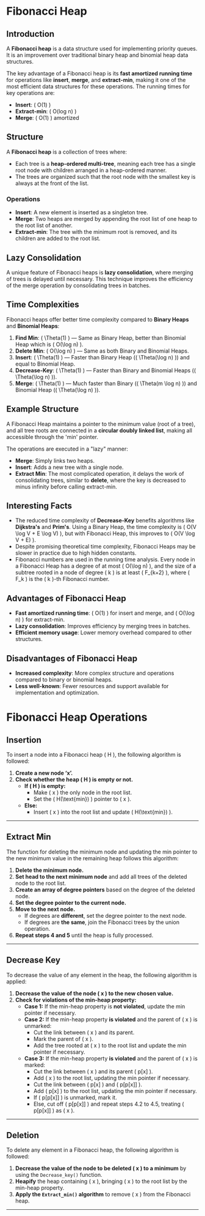 # Fibonacci Heap

## Introduction

A **Fibonacci heap** is a data structure used for implementing priority queues. It is an improvement over traditional binary heap and binomial heap data structures.

The key advantage of a Fibonacci heap is its **fast amortized running time** for operations like **insert**, **merge**, and **extract-min**, making it one of the most efficient data structures for these operations. The running times for key operations are:

- **Insert**: \( O(1) \)
- **Extract-min**: \( O(log n) \)
- **Merge**: \( O(1) \) amortized

## Structure

A **Fibonacci heap** is a collection of trees where:

- Each tree is a **heap-ordered multi-tree**, meaning each tree has a single root node with children arranged in a heap-ordered manner.
- The trees are organized such that the root node with the smallest key is always at the front of the list.

### Operations

- **Insert**: A new element is inserted as a singleton tree.
- **Merge**: Two heaps are merged by appending the root list of one heap to the root list of another.
- **Extract-min**: The tree with the minimum root is removed, and its children are added to the root list.

## Lazy Consolidation

A unique feature of Fibonacci heaps is **lazy consolidation**, where merging of trees is delayed until necessary. This technique improves the efficiency of the merge operation by consolidating trees in batches.

## Time Complexities

Fibonacci heaps offer better time complexity compared to **Binary Heaps** and **Binomial Heaps**:

1. **Find Min**: \( \Theta(1) \) — Same as Binary Heap, better than Binomial Heap which is \( O(\log n) \).
2. **Delete Min**: \( O(\log n) \) — Same as both Binary and Binomial Heaps.
3. **Insert**: \( \Theta(1) \) — Faster than Binary Heap (\( \Theta(\log n) \)) and equal to Binomial Heap.
4. **Decrease-Key**: \( \Theta(1) \) — Faster than Binary and Binomial Heaps (\( \Theta(\log n) \)).
5. **Merge**: \( \Theta(1) \) — Much faster than Binary (\( \Theta(m \log n) \)) and Binomial Heap (\( \Theta(\log n) \)).

## Example Structure

A Fibonacci Heap maintains a pointer to the minimum value (root of a tree), and all tree roots are connected in a **circular doubly linked list**, making all accessible through the 'min' pointer.

The operations are executed in a "lazy" manner:

- **Merge**: Simply links two heaps.
- **Insert**: Adds a new tree with a single node.
- **Extract Min**: The most complicated operation, it delays the work of consolidating trees, similar to **delete**, where the key is decreased to minus infinity before calling extract-min.

## Interesting Facts

- The reduced time complexity of **Decrease-Key** benefits algorithms like **Dijkstra's** and **Prim's**. Using a Binary Heap, the time complexity is \( O(V \log V + E \log V) \), but with Fibonacci Heap, this improves to \( O(V \log V + E) \).
- Despite promising theoretical time complexity, Fibonacci Heaps may be slower in practice due to high hidden constants.
- Fibonacci numbers are used in the running time analysis. Every node in a Fibonacci Heap has a degree of at most \( O(\log n) \), and the size of a subtree rooted in a node of degree \( k \) is at least \( F\_{k+2} \), where \( F_k \) is the \( k \)-th Fibonacci number.

## Advantages of Fibonacci Heap

- **Fast amortized running time**: \( O(1) \) for insert and merge, and \( O(\log n) \) for extract-min.
- **Lazy consolidation**: Improves efficiency by merging trees in batches.
- **Efficient memory usage**: Lower memory overhead compared to other structures.

## Disadvantages of Fibonacci Heap

- **Increased complexity**: More complex structure and operations compared to binary or binomial heaps.
- **Less well-known**: Fewer resources and support available for implementation and optimization.

# Fibonacci Heap Operations

## Insertion

To insert a node into a Fibonacci heap \( H \), the following algorithm is followed:

1. **Create a new node ‘x’.**
2. **Check whether the heap \( H \) is empty or not.**
   - **If \( H \) is empty:**
     - Make \( x \) the only node in the root list.
     - Set the \( H(\text{min}) \) pointer to \( x \).
   - **Else:**
     - Insert \( x \) into the root list and update \( H(\text{min}) \).

---

## Extract Min

The function for deleting the minimum node and updating the min pointer to the new minimum value in the remaining heap follows this algorithm:

1. **Delete the minimum node.**
2. **Set head to the next minimum node** and add all trees of the deleted node to the root list.
3. **Create an array of degree pointers** based on the degree of the deleted node.
4. **Set the degree pointer to the current node.**
5. **Move to the next node.**
   - If degrees are **different**, set the degree pointer to the next node.
   - If degrees are **the same**, join the Fibonacci trees by the union operation.
6. **Repeat steps 4 and 5** until the heap is fully processed.

---

## Decrease Key

To decrease the value of any element in the heap, the following algorithm is applied:

1. **Decrease the value of the node \( x \) to the new chosen value.**
2. **Check for violations of the min-heap property:**
   - **Case 1:** If the min-heap property is **not violated**, update the min pointer if necessary.
   - **Case 2:** If the min-heap property **is violated** and the parent of \( x \) is unmarked:
     - Cut the link between \( x \) and its parent.
     - Mark the parent of \( x \).
     - Add the tree rooted at \( x \) to the root list and update the min pointer if necessary.
   - **Case 3:** If the min-heap property **is violated** and the parent of \( x \) is marked:
     - Cut the link between \( x \) and its parent \( p[x] \).
     - Add \( x \) to the root list, updating the min pointer if necessary.
     - Cut the link between \( p[x] \) and \( p[p[x]] \).
     - Add \( p[x] \) to the root list, updating the min pointer if necessary.
     - If \( p[p[x]] \) is unmarked, mark it.
     - Else, cut off \( p[p[x]] \) and repeat steps 4.2 to 4.5, treating \( p[p[x]] \) as \( x \).

---

## Deletion

To delete any element in a Fibonacci heap, the following algorithm is followed:

1. **Decrease the value of the node to be deleted \( x \) to a minimum** by using the `Decrease_key()` function.
2. **Heapify** the heap containing \( x \), bringing \( x \) to the root list by the min-heap property.
3. **Apply the `Extract_min()` algorithm** to remove \( x \) from the Fibonacci heap.

---
